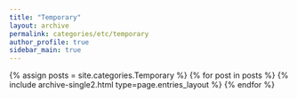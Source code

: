 ```yaml
---
title: "Temporary"
layout: archive
permalink: categories/etc/temporary
author_profile: true
sidebar_main: true
---
```


{% assign posts = site.categories.Temporary %}
{% for post in posts %} {% include archive-single2.html type=page.entries_layout %} {% endfor %}